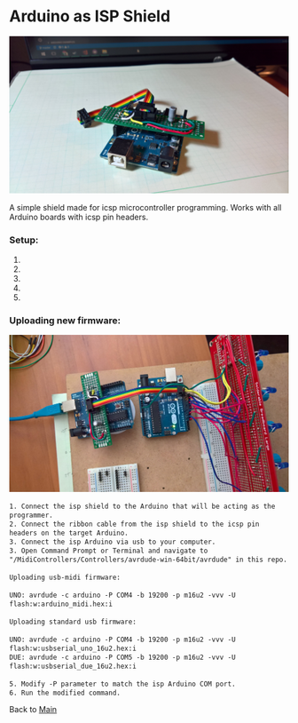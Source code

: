# Arduino as ISP Shield

![Shield and ribbon](https://github.com/JGuzak/MidiControllers/blob/master/uno_isp/uno_isp_shield%20(1).jpg)

A simple shield made for icsp microcontroller programming. Works with all Arduino boards with icsp pin headers.

### Setup:
 1.
 2.
 3.
 4.
 5.

### Uploading new firmware:

![ISP programming](https://github.com/JGuzak/MidiControllers/blob/master/uno_isp/uno_isp_shield%20(2).jpg)

    1. Connect the isp shield to the Arduino that will be acting as the programmer.
    2. Connect the ribbon cable from the isp shield to the icsp pin headers on the target Arduino.
    3. Connect the isp Arduino via usb to your computer.
    3. Open Command Prompt or Terminal and navigate to "/MidiControllers/Controllers/avrdude-win-64bit/avrdude" in this repo.

    Uploading usb-midi firmware:

    UNO: avrdude -c arduino -P COM4 -b 19200 -p m16u2 -vvv -U flash:w:arduino_midi.hex:i

    Uploading standard usb firmware:

    UNO: avrdude -c arduino -P COM4 -b 19200 -p m16u2 -vvv -U flash:w:usbserial_uno_16u2.hex:i
    DUE: avrdude -c arduino -P COM5 -b 19200 -p m16u2 -vvv -U flash:w:usbserial_due_16u2.hex:i

    5. Modify -P parameter to match the isp Arduino COM port.
    6. Run the modified command.


Back to [Main](https://github.com/JGuzak/MidiControllers)